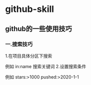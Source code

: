 # github-skill
## github的一些使用技巧
### 一.搜索技巧
1.在项目具体分区下搜索

例如 in:name 搜索关键词
2.设置搜索条件  

例如 stars:>1000  pushed:>2020-1-1 



